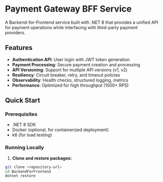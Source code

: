 ﻿# Payment Gateway BFF Service

A Backend-for-Frontend service built with .NET 8 that provides a unified API for payment operations while interfacing with third-party payment providers.

## Features

- **Authentication API**: User login with JWT token generation
- **Payment Processing**: Secure payment creation and processing
- **API Versioning**: Support for multiple API versions (v1, v2)
- **Resiliency**: Circuit breaker, retry, and timeout policies
- **Observability**: Health checks, structured logging, metrics
- **Performance**: Optimized for high throughput (1000+ RPS)

## Quick Start

### Prerequisites

- .NET 8 SDK
- Docker (optional, for containerized deployment)
- k6 (for load testing)

### Running Locally

1. **Clone and restore packages:**

```bash
git clone <repository-url>
cd BackendForFrontend
dotnet restore
```


